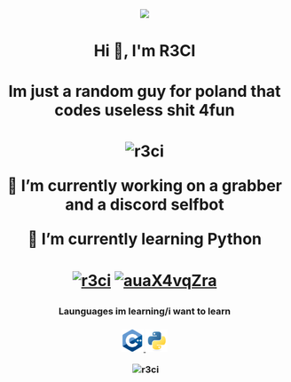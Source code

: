 <div align="center">
     <img  src="https://hdwallpaperim.com/wp-content/uploads/2017/08/22/435641-ultra-wide-space.jpg">
</div>

<h1 align="center">Hi 👋, I'm R3CI</h1>

<h1 align="center">Im just a random guy for poland that codes useless shit 4fun</h3>
<h1 align="center"> <img src="https://komarev.com/ghpvc/?username=r3ci&label=Profile%20views&color=64007d&style=flat" alt="r3ci" /> </p>


 🔭 I’m currently working on **a grabber and a discord selfbot**

 🌱 I’m currently learning **Python**


<h1 align="center">
<a href="https://www.youtube.com/c/r3ci" target="blank"><img align="center" src="https://raw.githubusercontent.com/rahuldkjain/github-profile-readme-generator/master/src/images/icons/Social/youtube.svg" alt="r3ci" height="30" width="40" /></a>
<a href="https://discord.gg/auaX4vqZra" target="blank"><img align="center" src="https://raw.githubusercontent.com/rahuldkjain/github-profile-readme-generator/master/src/images/icons/Social/discord.svg" alt="auaX4vqZra" height="30" width="40" /></a>
</p>

<h3 align="center">Launguages im learning/i want to learn</h3>
<h3 align="center"> <a href="https://www.w3schools.com/cpp/" target="_blank" rel="noreferrer"> <img src="https://raw.githubusercontent.com/devicons/devicon/master/icons/cplusplus/cplusplus-original.svg" alt="cplusplus" width="40" height="40"/> </a> <a href="https://www.python.org" target="_blank" rel="noreferrer"> <img src="https://raw.githubusercontent.com/devicons/devicon/master/icons/python/python-original.svg" alt="python" width="40" height="40"/> </a> </p>

<p>&nbsp;<img align="center" src="https://github-readme-stats.vercel.app/api?username=r3ci&show_icons=true&locale=en" alt="r3ci" /></p>
